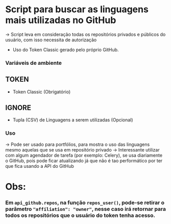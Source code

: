 # Script para buscar as linguagens mais utilizadas no GitHub

-> Script leva em consideração todas os repositórios privados e públicos do usuário, com isso necessita de autorização
 - Uso do Token Classic gerado pelo próprio GitHub.

### Variáveis de ambiente 

 ## TOKEN
  - Token Classic (Obrigatório)

 ## IGNORE
  - Tupla (CSV) de Linguagens a serem utilizadas (Opcional)



### Uso

-> Pode ser usado para portfólios, para mostra o uso das linguagens mesmo aquelas que se usa em repositório privado
-> Interessante utilizar com algum agendador de tarefa (por exemplo: Celery), se usa diariamente o GitHub, pois pode ficar atualizando já que não é tao performático por ter que fica usando a API do GitHub


# Obs:
### Em `api_github.repos`, na função `repos_user()`, pode-se retirar o parâmetro `"affiliation": "owner"`, nesse caso irá retornar para todos os repositórios que o usuário do token tenha acesso.


